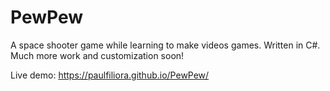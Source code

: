 # PewPew
A space shooter game while learning to make videos games. Written in C#.
Much more work and customization soon!


Live demo: https://paulfiliora.github.io/PewPew/
